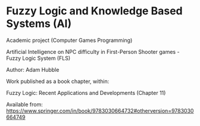 # Fuzzy Logic and Knowledge Based Systems (AI)
Academic project (Computer Games Programming)

Artificial Intelligence on NPC difficulty in First-Person Shooter games - Fuzzy Logic System (FLS)

Author: Adam Hubble

Work published as a book chapter, within:

Fuzzy Logic: Recent Applications and Developments (Chapter 11)

Available from: https://www.springer.com/in/book/9783030664732#otherversion=9783030664749
